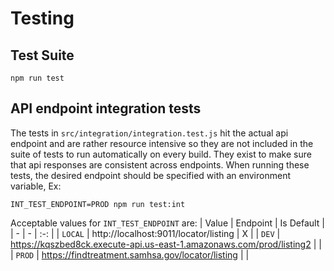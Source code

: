 # Testing

## Test Suite

`npm run test`

## API endpoint integration tests
The tests in `src/integration/integration.test.js` hit the actual api endpoint and are rather resource intensive so they are not included in the suite of tests to run automatically on every build. They exist to make sure that api responses are consistent across endpoints. When running these tests, the desired endpoint should be specified with an environment variable, Ex:
```
INT_TEST_ENDPOINT=PROD npm run test:int
```

Acceptable values for `INT_TEST_ENDPOINT` are:
| Value | Endpoint | Is Default |
| - | - | :-: |
| `LOCAL` | http://localhost:9011/locator/listing | X |
| `DEV` | https://kqszbed8ck.execute-api.us-east-1.amazonaws.com/prod/listing2 | |
| `PROD` | https://findtreatment.samhsa.gov/locator/listing | |